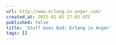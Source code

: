 ```yaml
---
url: http://www.erlang-in-anger.com/
created_at: 2015-02-03 17:03 UTC
published: false
title: 'Stuff Goes Bad: Erlang in Anger'
tags: []
---
```




